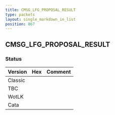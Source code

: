 ```yaml
---
title: CMSG_LFG_PROPOSAL_RESULT
type: packets
layout: single_markdown_in_list
position: 867
---
```


## CMSG_LFG_PROPOSAL_RESULT

### Status

Version | Hex | Comment
---------- | ---------- | ---------- 
Classic |  |  
TBC |  |  
WotLK |  |  
Cata |  |  
